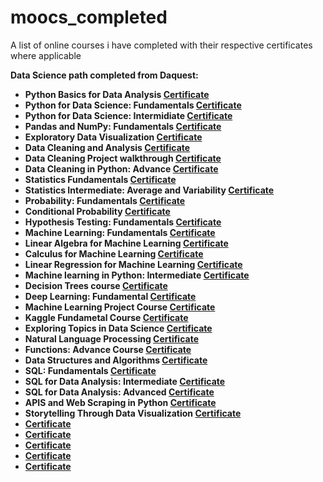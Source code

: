 # moocs_completed
A list of online courses i have completed with their respective certificates where applicable

<b>Data Science path completed from Daquest:<b/>
- Python Basics for Data Analysis <a href="https://app.dataquest.io/view_cert/JEWNHM1Q3ASY2LD5F1YE/">Certificate<a/>
- Python for Data Science: Fundamentals <a href="https://app.dataquest.io/view_cert/FRWHOB223BB7C5ZT8SKU/">Certificate<a/>
- Python for Data Science: Intermidiate <a href="https://app.dataquest.io/view_cert/PDLXHM0AFN6D5XJ0SN7X/">Certificate<a/>
- Pandas and NumPy: Fundamentals <a href="https://app.dataquest.io/view_cert/GQC8G19M589WSBADIRM8/">Certificate<a/>
- Exploratory Data Visualization <a href="https://app.dataquest.io/view_cert/TS6DG2UROH6BCKRZXWM7/">Certificate<a/>
- Data Cleaning and Analysis <a href="https://app.dataquest.io/view_cert/AT12GVKTSOPGVW6SFMX8/">Certificate<a/>
- Data Cleaning Project walkthrough <a href="https://app.dataquest.io/view_cert/R71IFABCAYJARYUELFR9/">Certificate<a/>
- Data Cleaning in Python: Advance <a href="https://app.dataquest.io/view_cert/LE81IQIW8CBATAGOXVS6/">Certificate<a/>
- Statistics Fundamentals <a href="https://app.dataquest.io/view_cert/KT51NDFPIY3VWNS56B9J/">Certificate<a/>
- Statistics Intermediate: Average and Variability <a href="https://app.dataquest.io/view_cert/IVVOIDTB30TPSH6RKU20/">Certificate<a/>
- Probability: Fundamentals <a href="https://app.dataquest.io/view_cert/YEWK5H78U1O4VTQEU7ID/">Certificate<a/>
- Conditional Probability <a href="https://app.dataquest.io/view_cert/0G0PSYBSNVLMYH2QPTYI/">Certificate<a/>
- Hypothesis Testing: Fundamentals <a href="">Certificate<a/>
- Machine Learning: Fundamentals <a href="https://app.dataquest.io/view_cert/GH672CC3DTSYEA11YWLF/">Certificate<a/>
- Linear Algebra for Machine Learning <a href="https://app.dataquest.io/view_cert/F7FZJOAO2BGYSSXIDJ8O/">Certificate<a/>
- Calculus for Machine Learning <a href="https://app.dataquest.io/view_cert/1CHX8UTAS45KPWRJWNXV/">Certificate<a/>
- Linear Regression for Machine Learning <a href="https://app.dataquest.io/view_cert/FAH61MAVTPB1XQV7XK84/">Certificate<a/>
- Machine learning in Python: Intermediate <a href="https://app.dataquest.io/view_cert/LY2POOQJ05IV9B7HFBXP/">Certificate<a/>
- Decision Trees course <a href="https://app.dataquest.io/view_cert/E6XLJJQ3T0QJ4S4NJ1XR/">Certificate<a/>
- Deep Learning: Fundamental <a href="https://app.dataquest.io/view_cert/CA9JUWJIHFTTMILLE0O1/">Certificate<a/>
- Machine Learning Project Course <a href="https://app.dataquest.io/view_cert/W0L23U9QAY0OLHQ6V9EM/">Certificate<a/>
- Kaggle Fundametal Course <a href="https://app.dataquest.io/view_cert/7XE6O4DJIID8DXZ9TYQX/">Certificate<a/>
- Exploring Topics in Data Science <a href="https://app.dataquest.io/view_cert/L0HPYGHGGGCCTSILHB3I/">Certificate<a/>
- Natural Language Processing <a href="https://app.dataquest.io/view_cert/IU695TVT9Z830MC5MQOT/">Certificate<a/>
- Functions: Advance Course <a href="https://app.dataquest.io/view_cert/YXAD88G7PZNDYBGCZ299/">Certificate<a/>
- Data Structures and Algorithms <a href="https://app.dataquest.io/view_cert/E3HIUMVN3FM63KW8IW0H/">Certificate<a/>
- SQL: Fundamentals <a href="https://app.dataquest.io/view_cert/NRYFJPIRLQUEHSL57BQF/">Certificate<a/>
- SQL for Data Analysis: Intermediate <a href="https://app.dataquest.io/view_cert/QZX4IC76MMAE1LITOE5J/">Certificate<a/>
- SQL for Data Analysis: Advanced <a href="https://app.dataquest.io/view_cert/O4U8Y2SCH51KBD07PNMF/">Certificate<a/>
- APIS and Web Scraping in Python <a href="https://app.dataquest.io/view_cert/RGGJ4LS4C9DIGC37ENCP/">Certificate<a/>
- Storytelling Through Data Visualization <a href="https://app.dataquest.io/view_cert/2W7JCMFFT4NR7U7CRNVJ/">Certificate<a/>
- <a href="">Certificate<a/>
- <a href="">Certificate<a/>
- <a href="">Certificate<a/>
- <a href="">Certificate<a/>
- <a href="">Certificate<a/>
